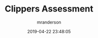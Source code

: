 ---
date: 2019-04-22 23:48:05
layout: post
title: Clippers Assessment
image: assets/img/reports/clippers.jpg
page_url: rikeshpatel.io/reports/clippers.pdf
category: Analytics
tags:
  - Sales Forecast
  - EDA
author: mranderson
paginate: true
---